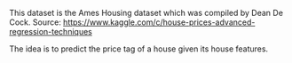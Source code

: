 This dataset is the Ames Housing dataset which was compiled by Dean De Cock. 
Source: https://www.kaggle.com/c/house-prices-advanced-regression-techniques

The idea is to predict the price tag of a house given its house features. 
